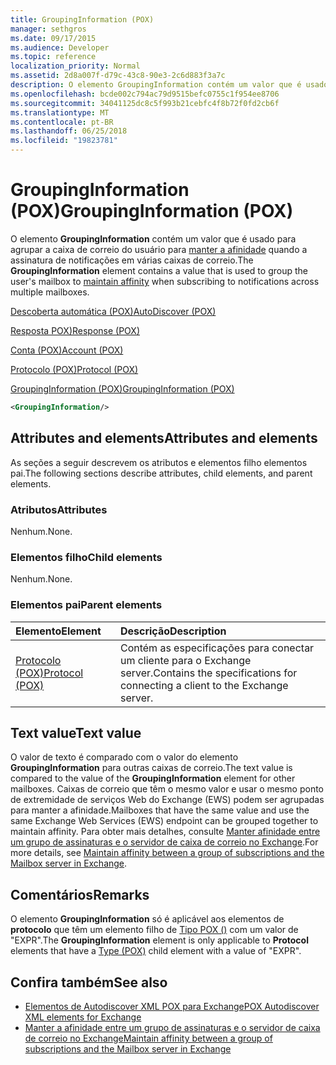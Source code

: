 ```yaml
---
title: GroupingInformation (POX)
manager: sethgros
ms.date: 09/17/2015
ms.audience: Developer
ms.topic: reference
localization_priority: Normal
ms.assetid: 2d8a007f-d79c-43c8-90e3-2c6d883f3a7c
description: O elemento GroupingInformation contém um valor que é usado para a caixa de correio do usuário para manter a afinidade quando a assinatura de notificações em várias caixas de correio de grupo.
ms.openlocfilehash: bcde002c794ac79d9515befc0755c1f954ee8706
ms.sourcegitcommit: 34041125dc8c5f993b21cebfc4f8b72f0fd2cb6f
ms.translationtype: MT
ms.contentlocale: pt-BR
ms.lasthandoff: 06/25/2018
ms.locfileid: "19823781"
---
```

# <a name="groupinginformation-pox"></a><span data-ttu-id="93305-103">GroupingInformation (POX)</span><span class="sxs-lookup"><span data-stu-id="93305-103">GroupingInformation (POX)</span></span>

<span data-ttu-id="93305-104">O elemento **GroupingInformation** contém um valor que é usado para agrupar a caixa de correio do usuário para [manter a afinidade](http://msdn.microsoft.com/library/1bda4094-88c3-4f61-9219-6ee70f6e81cf%28Office.15%29.aspx) quando a assinatura de notificações em várias caixas de correio.</span><span class="sxs-lookup"><span data-stu-id="93305-104">The **GroupingInformation** element contains a value that is used to group the user's mailbox to [maintain affinity](http://msdn.microsoft.com/library/1bda4094-88c3-4f61-9219-6ee70f6e81cf%28Office.15%29.aspx) when subscribing to notifications across multiple mailboxes.</span></span> 
  
[<span data-ttu-id="93305-105">Descoberta automática (POX)</span><span class="sxs-lookup"><span data-stu-id="93305-105">AutoDiscover (POX)</span></span>](autodiscover-pox.md)
  
[<span data-ttu-id="93305-106">Resposta POX)</span><span class="sxs-lookup"><span data-stu-id="93305-106">Response (POX)</span></span>](response-pox.md)
  
[<span data-ttu-id="93305-107">Conta (POX)</span><span class="sxs-lookup"><span data-stu-id="93305-107">Account (POX)</span></span>](account-pox.md)
  
[<span data-ttu-id="93305-108">Protocolo (POX)</span><span class="sxs-lookup"><span data-stu-id="93305-108">Protocol (POX)</span></span>](protocol-pox.md)
  
[<span data-ttu-id="93305-109">GroupingInformation (POX)</span><span class="sxs-lookup"><span data-stu-id="93305-109">GroupingInformation (POX)</span></span>](groupinginformation-pox.md)
  
```XML
<GroupingInformation/>
```

## <a name="attributes-and-elements"></a><span data-ttu-id="93305-110">Attributes and elements</span><span class="sxs-lookup"><span data-stu-id="93305-110">Attributes and elements</span></span>

<span data-ttu-id="93305-111">As seções a seguir descrevem os atributos e elementos filho elementos pai.</span><span class="sxs-lookup"><span data-stu-id="93305-111">The following sections describe attributes, child elements, and parent elements.</span></span>
  
### <a name="attributes"></a><span data-ttu-id="93305-112">Atributos</span><span class="sxs-lookup"><span data-stu-id="93305-112">Attributes</span></span>

<span data-ttu-id="93305-113">Nenhum.</span><span class="sxs-lookup"><span data-stu-id="93305-113">None.</span></span>
  
### <a name="child-elements"></a><span data-ttu-id="93305-114">Elementos filho</span><span class="sxs-lookup"><span data-stu-id="93305-114">Child elements</span></span>

<span data-ttu-id="93305-115">Nenhum.</span><span class="sxs-lookup"><span data-stu-id="93305-115">None.</span></span>
  
### <a name="parent-elements"></a><span data-ttu-id="93305-116">Elementos pai</span><span class="sxs-lookup"><span data-stu-id="93305-116">Parent elements</span></span>

|<span data-ttu-id="93305-117">**Elemento**</span><span class="sxs-lookup"><span data-stu-id="93305-117">**Element**</span></span>|<span data-ttu-id="93305-118">**Descrição**</span><span class="sxs-lookup"><span data-stu-id="93305-118">**Description**</span></span>|
|:-----|:-----|
|[<span data-ttu-id="93305-119">Protocolo (POX)</span><span class="sxs-lookup"><span data-stu-id="93305-119">Protocol (POX)</span></span>](protocol-pox.md) <br/> |<span data-ttu-id="93305-120">Contém as especificações para conectar um cliente para o Exchange server.</span><span class="sxs-lookup"><span data-stu-id="93305-120">Contains the specifications for connecting a client to the Exchange server.</span></span>  <br/> |
   
## <a name="text-value"></a><span data-ttu-id="93305-121">Text value</span><span class="sxs-lookup"><span data-stu-id="93305-121">Text value</span></span>

<span data-ttu-id="93305-122">O valor de texto é comparado com o valor do elemento **GroupingInformation** para outras caixas de correio.</span><span class="sxs-lookup"><span data-stu-id="93305-122">The text value is compared to the value of the **GroupingInformation** element for other mailboxes.</span></span> <span data-ttu-id="93305-123">Caixas de correio que têm o mesmo valor e usar o mesmo ponto de extremidade de serviços Web do Exchange (EWS) podem ser agrupadas para manter a afinidade.</span><span class="sxs-lookup"><span data-stu-id="93305-123">Mailboxes that have the same value and use the same Exchange Web Services (EWS) endpoint can be grouped together to maintain affinity.</span></span> <span data-ttu-id="93305-124">Para obter mais detalhes, consulte [Manter afinidade entre um grupo de assinaturas e o servidor de caixa de correio no Exchange](http://msdn.microsoft.com/library/1bda4094-88c3-4f61-9219-6ee70f6e81cf%28Office.15%29.aspx).</span><span class="sxs-lookup"><span data-stu-id="93305-124">For more details, see [Maintain affinity between a group of subscriptions and the Mailbox server in Exchange](http://msdn.microsoft.com/library/1bda4094-88c3-4f61-9219-6ee70f6e81cf%28Office.15%29.aspx).</span></span>
  
## <a name="remarks"></a><span data-ttu-id="93305-125">Comentários</span><span class="sxs-lookup"><span data-stu-id="93305-125">Remarks</span></span>

<span data-ttu-id="93305-126">O elemento **GroupingInformation** só é aplicável aos elementos de **protocolo** que têm um elemento filho de [Tipo POX ()](type-pox.md) com um valor de "EXPR".</span><span class="sxs-lookup"><span data-stu-id="93305-126">The **GroupingInformation** element is only applicable to **Protocol** elements that have a [Type (POX)](type-pox.md) child element with a value of "EXPR".</span></span> 
  
## <a name="see-also"></a><span data-ttu-id="93305-127">Confira também</span><span class="sxs-lookup"><span data-stu-id="93305-127">See also</span></span>

- [<span data-ttu-id="93305-128">Elementos de Autodiscover XML POX para Exchange</span><span class="sxs-lookup"><span data-stu-id="93305-128">POX Autodiscover XML elements for Exchange</span></span>](pox-autodiscover-xml-elements-for-exchange.md)
- [<span data-ttu-id="93305-129">Manter a afinidade entre um grupo de assinaturas e o servidor de caixa de correio no Exchange</span><span class="sxs-lookup"><span data-stu-id="93305-129">Maintain affinity between a group of subscriptions and the Mailbox server in Exchange</span></span>](http://msdn.microsoft.com/library/1bda4094-88c3-4f61-9219-6ee70f6e81cf%28Office.15%29.aspx)

